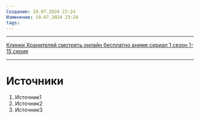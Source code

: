 ```yaml
---
Создание: 19.07.2024 23:24
Изменение: 19.07.2024 23:24
tags:
---
```

***

[Клинки Хранителей смотреть онлайн бесплатно аниме сериал 1 сезон 1-15 серия](https://jut-su.ink/1760-klinki-hranitelej.html)

***

# Источники
1. Источник1
2. Источник2
3. Источник3


